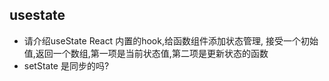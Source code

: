 ## usestate 
- 请介绍useState 
  React 内置的hook,给函数组件添加状态管理,
  接受一个初始值,返回一个数组,第一项是当前状态值,第二项是更新状态的函数
- setState 是同步的吗?
  